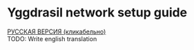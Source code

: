 # Yggdrasil network setup guide
[РУССКАЯ ВЕРСИЯ (кликабельно)](https://github.com/11DFF/yggdrasil-setup-guide/blob/main/README-RUS.md)
<br> TODO: Write english translation
